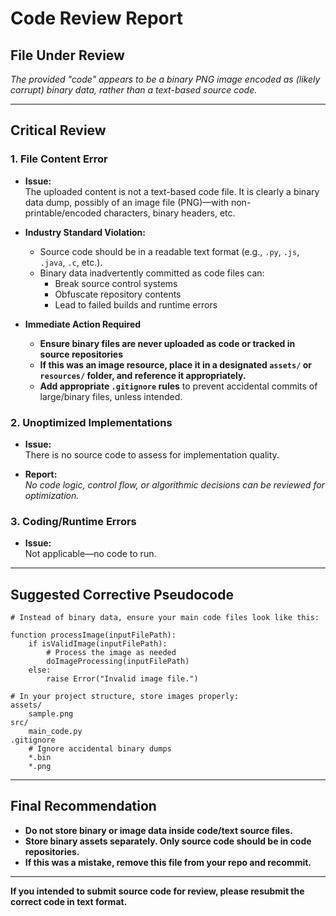 # Code Review Report

## File Under Review

*The provided "code" appears to be a binary PNG image encoded as (likely corrupt) binary data, rather than a text-based source code.*

---

## Critical Review

### 1. **File Content Error**

- **Issue:**  
  The uploaded content is not a text-based code file. It is clearly a binary data dump, possibly of an image file (PNG)—with non-printable/encoded characters, binary headers, etc.

- **Industry Standard Violation:**  
  - Source code should be in a readable text format (e.g., `.py`, `.js`, `.java`, `.c`, etc.).
  - Binary data inadvertently committed as code files can:
    - Break source control systems
    - Obfuscate repository contents
    - Lead to failed builds and runtime errors

- **Immediate Action Required**
    - **Ensure binary files are never uploaded as code or tracked in source repositories**
    - **If this was an image resource, place it in a designated `assets/` or `resources/` folder, and reference it appropriately.**
    - **Add appropriate `.gitignore` rules** to prevent accidental commits of large/binary files, unless intended.

### 2. **Unoptimized Implementations**

- **Issue:**  
  There is no source code to assess for implementation quality.

- **Report:**  
  *No code logic, control flow, or algorithmic decisions can be reviewed for optimization.*

### 3. **Coding/Runtime Errors**

- **Issue:**  
  Not applicable—no code to run.

---

## Suggested Corrective Pseudocode

```pseudo
# Instead of binary data, ensure your main code files look like this:

function processImage(inputFilePath):
    if isValidImage(inputFilePath):
        # Process the image as needed
        doImageProcessing(inputFilePath)
    else:
        raise Error("Invalid image file.")

# In your project structure, store images properly:
assets/
    sample.png
src/
    main_code.py
.gitignore
    # Ignore accidental binary dumps
    *.bin
    *.png
```

---

## Final Recommendation

- **Do not store binary or image data inside code/text source files.**
- **Store binary assets separately. Only source code should be in code repositories.**
- **If this was a mistake, remove this file from your repo and recommit.**

---

**If you intended to submit source code for review, please resubmit the correct code in text format.**